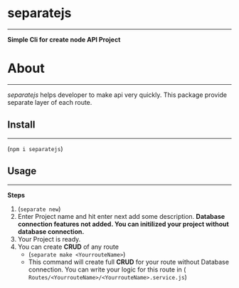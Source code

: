 # separatejs
---
**Simple Cli for create node API Project**

# About
---
_separatejs_ helps developer to make api very quickly. This package provide separate layer of each route.

## Install
---
(``` npm i separatejs ```)

## Usage
---
**Steps**
1. (``` separate new ```)
2. Enter Project name and hit enter next add some description. **Database connection features not added. You can initilized your project without database connection.**
3. Your Project is ready.
4. You can create **CRUD** of any route
    * (``` separate make <YourrouteName> ```)
    * This command will create full **CRUD** for your route without Database connection. You can write your logic for this route in (``` Routes/<YourrouteName>/<YourrouteName>.service.js```)

